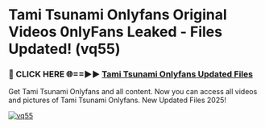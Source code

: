 # Tami Tsunami Onlyfans Original Videos 0nlyFans Leaked - Files Updated! (vq55)

<h3>🔴 CLICK HERE 🌐==►► <a href="https://tinyurl.com/3hn5wdd3" rel="nofollow">Tami Tsunami Onlyfans Updated Files</a></h3>

Get Tami Tsunami Onlyfans and all content. Now you can access all videos and pictures of Tami Tsunami Onlyfans. New Updated Files 2025!

[![vq55](https://i.imgur.com/4HnBqBT.gif)](https://tinyurl.com/3hn5wdd3)
